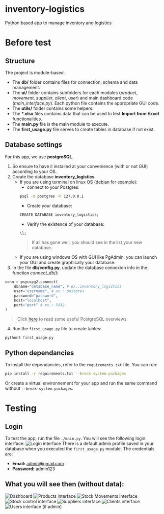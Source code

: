 # inventory-logistics
Python based app to manage inventory and logistics

# Before test
## Structure
The project is module-based.
- The __db/__ folder contains files for connection, schema and data management.
- The __ui/__ folder contains subfolders for each modules (_product_, _movement_, _supplier_, _client_, _user_) and main dashboard code (_main\_interface.py_). Each python file contains the appropriate GUI code.
- The __utils/__ folder contains some helpers.
- The __*.xlsx__ files contains data that can be used to test __Import from Excel__ functionalities.
- The __main.py__ file is the main module to execute.
- The __first\_usage.py__ file serves to create tables in database if not exist.

## Database settings
For this app, we use __postgreSQL__. 
1. So ensure to have it installed at your convenience (with or not GUI) according to your OS.
2. Create the database __inventory_logistics__.
    - If you are using terminal on linux OS (debian for example):
        - connect to your Postgres:
        ```bash
        psql -U postgres -h 127.0.0.1
        ```
        - Create your database:
        ```bash
        CREATE DATABASE inventory_logistics;
        ```
        - Verify the existence of your database:
        ```bash
        \l;
        ```
        > If all has gone well, you should see in the list your new database.
    - If you are using windows OS with GUI like PgAdmin, you can launch your GUI and create graphically your database.
3. In the file __db/config.py__, update the database connexion info in the function _connect_db()_:
```python
conn = psycopg2.connect(
    dbname="database_name", # ex.:inventory_logistics
    user="username", # ex.: postgres
    password="password", 
    host="localhost",
    port="port" # ex.: 5432
)
```

> Click [here](https://www.tutorialspoint.com/postgresql/index.htm) to read some useful PostgreSQL overviews.

4. Run the `first_usage.py` file to create tables:
```bash
python3 first_usage.py
```

## Python dependancies
To install the dependancies, refer to the `requirements.txt` file. You can run:
```bash
pip install -r requirements.txt --break-system-packages
```
Or create a virtual environnement for your app and run the same command without `--break-system-packages`.

# Testing
## Login
To test the app, run the file `./main.py`. You will see the following login interface:
![Login interface](images/login.png "Login interface.")
There is a default admin profile saved in your database when you executed the `first_usage.py` module.
The credentials are:
- __Email:__ admin@gmail.com
- __Password:__ admin123

## What you will see then (without data):
![Dashboard](images/main.png "Main interface.")
![Products interface](images/products.png "Products management interface.")
![Stock Movements interface](images/movements.png "Stock movements management interface.")
![Stock control interface](images/verification.png "Stock control interface.")
![Suppliers interface](images/suppliers.png "Suppliers management interface.")
![Clients interface](images/clients.png "Clients management interface.")
![Users interface (if admin)](images/users.png "Users management interface.")